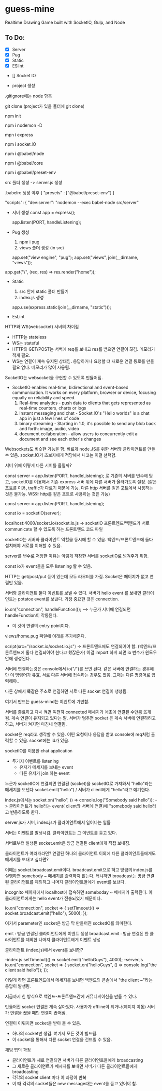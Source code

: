 # guess-mine

Realtime Drawing Game built with SocketIO, Gulp, and Node

## To Do:

- [x] Server
- [x] Pug
- [x] Static
- [x] ESlint
- [] Socket IO

* project 생성

.gitignore에는 node 항목

git clone (project가 있을 폴더에 git clone)

npm init

npm i nodemon -D

mpn i express

npm i socket.IO

npm i @babel/node

npm i @babel/core

npm i @babel/preset-env

src 폴더 생성 -> server.js 생성

.babelrc 생성 이후
{
"presets" : ["@babel/preset-env"]
}

"scripts": {
"dev:server": "nodemon --exec babel-node src/server"

- 서버 생성
  const app = express();

  app.listen(PORT, handleListening);

- Pug 생성

  1. npm i pug
  2. views 폴더 생성 (in src)

  app.set("view engine", "pug");
  app.set("views", join(\_\_dirname, "views"));

app.get("/", (req, res) => res.render("home"));

- Static

  1. src 안에 static 폴더 만들기
  2. index.js 생성

  app.use(express.static(join(\_\_dirname, "static")));

- EsLint

HTTP와 WS(websocket) 서버의 차이점

- HTTP는 stateless
- WS는 stateful
- HTTP의 GET/POST는 서버에 req를 보내고 res를 받으면 연결이 끊김. 메모리가 적게 필요.
- WS는 연결이 계속 유지된 상태임. 응답하거나 요청할 떄 새로운 연결 통로를 만들 필요 없다. 메모리가 많이 사용됨.

SocketIO는 websocket을 구현할 수 있도록 만들어짐.

- SocketIO enables real-time, bidirectional and event-based communication. It works on every platform, browser or device, focusing equally on reliability and speed.
  1. Real-time analytics - push data to clients that gets represented as real-time counters, charts or logs
  2. Instant messaging and chat - Socket.IO's "Hello worlds" is a chat app in just a few lines of code
  3. binary streaming - Starting in 1.0, it's possible to send any blob back and forth: image, audio, video
  4. document collaboration - allow users to concurrently edit a document and see each other's changes

Websockets도 비슷한 기능을 함. 빠르게 node.JS를 위한 서버와 클라이언트를 만들 수 있음. socket.IO가 초보자에게 적당해서 니코는 이걸 선택함.

서버 위에 어떻게 다른 서버를 올릴까?

const server = app.listen(PORT, handleListening); 로 기존의 서버를 변수에 담고, socketIO를 이용해서 기존 express 서버 위에 다른 서버가 올라가도록 설정. (같은 포트를 이용, traffic가 다르기 때문에 가능. 다른 http 서버를 같은 포트에서 사용하는 것은 불가능. WS와 http를 같은 포트로 사용하는 것은 가능)

const server = app.listen(PORT, handleListening);

const io = socketIO(server);

localhost:4000/socket.io/socket.io.js -> socketIO 프론트엔드/백엔드가 서로 communicate 할 수 있도록 하는 프론트엔드 코드 파일

socketIO는 서버와 클라이언트 역할을 동시에 할 수 있음.
백엔드/프론트엔드에 둘다 설치해야 서로를 이해할 수 있음.

server를 변수로 저장한 이유는 이렇게 저장한 서버를 socketIO로 넘겨주기 위함.

const io가 event들을 모두 listening 할 수 있음.

HTTP는 get/post/put 등이 있는데 모두 라우터를 가짐.
Socket은 페이지가 없고 연결만 있음.

서버와 클라이언트 둘다 이벤트를 보낼 수 있다.
서버가 hello event 를 보내면 클라이언트는 potatoe event를 보낸다.
가장 중요한 것은 connection.

io.on("connection", handleFunction()); --> 누군가 서버에 연결되면 handleFunction이 작동된다.

- 이 것이 연결의 entry point이다.

views/home.pug 파일에 아래를 추가해준다.

script(src="/socket.io/socket.io.js") -> 프론트엔드에도 연결되어야 함. (백엔드/프론트엔드에 둘다 연결되어야 한다고 했잖은가)
이걸 import 하게 되면 io 변수가 윈도우 안에 생성된다.

서버에 연결하는것은 console에서 io("/")를 쓰면 된다. 같은 서버에 연결하는 경우에만 이 명령어가 유효.
서로 다른 서버에 접속하는 경우도 있음. 그때는 다른 명령어로 입력해야..

다른 창에서 똑같은 주소로 연결하면 서로 다른 socket 연결이 생성됨.

여기서 만드는 guess-mind는 이벤트에 기반함.

서버를 종료하고 다시 켜면 여전히 connected 메세지가 애초에 연결된 수만큼 뜨게 됨. 계속 연결이 유지되고 있다는 말.
서버가 멈추면 socket 은 계속 서버에 연결하려고 하고, 서버가 켜지면 마침내 연결됨.

socket은 req라고 생각할 수 있음. 어떤 요청이나 응답을 받고 console에 req처럼 출력할 수 있음. 
socket에는 id가 있음. 

socketIO를 이용한 chat application
- 두가지 이벤트를 listening
  - 유저가 메세지를 보내는 event
  - 다른 유저가 join 하는 event

누군가 socketIO에 연결되면 연결된 (socket)을 socketIO로 가져와서 "hello"라는 메세지를 보낸다
socket.emit("hello") / 서버가 client에게 "hello"라고 얘기한다. 

index.js에서는 
socket.on("hello", () => console.log("Somebody said hello"));
-> 클라이언트가 hello라는 event( client와 서버에 연결)에 "somebody said hello라고 반응하도록 한다. 

server.js가 서버, index.js가 클라이언트에서 일어나는 일들

서버는 이벤트를 발생시킴. 클라이언트는 그 이번트를 듣고 있다. 

서버로부터 발생된 socket.emit은 방금 연결된 client에게 직접 보내짐. 

클라이언트가 여러개라면? 
연결된 하나의 클라이언트 이외에 다른 클라이언트들에게도 메세지를 보내고 싶다면? 

이때는 socket.broadcast.emit이다. 
broadcast.emit으로 하고 방금의 index.js를 실행하면 somebody ~ 메세지를 출력하지 않는다.
왜냐하면 broadcast는 방금 연결된 클라이언트를 제외하고 나머지 클라이언트들에게 event를 보낸다. 

incognito 페이지에서 localhost에 접속하면 someboday ~ 메세지가 출력된다. 이 클라이언트에게는
hello event가 전송되었기 때문이다. 

io.on("connection", socket => {
  setTimeout(() => socket.broadcast.emit("hello"), 5000);
});

여기서 parameter인 socket은 방금 막 만들어진 socketIO를 의미한다. 

emit : 방금 연결된 클라이언트에게 이벤트 생성
broadcast.emit : 방금 연결된 한 클라이언트를 제외한 나머지 클라이언트에게 이벤트 생성 

클라이언트 (index.js)에서 event를 보내면?

-index.js
setTimeout(() => socket.emit("helloGuys"), 4000);
-server.js
io.on("connection", socket => {
  socket.on("helloGuys", () => console.log("the client said hello"));
});

이렇게 하면 프론트엔드에서 메세지를 보내면 백엔드의 콘솔에서 "the client ~"라는 응답이 발생됨. 

지금까지 한 방식으로 백엔드-프론트엔드간에 커뮤니케이션을 만들 수 있다. 

만들어진 socket 연결은 계속 살아있다. 
사용자가 offline이 되거나(페이지 이동) 서버가 연결을 끊을 때만 연결이 끊어짐. 

연결이 이뤄지면 socket을 받아 올 수 있음. 
- 하나의 socket만 생김. 여기서 모든 것이 빌드됨.
- 이 socket을 통해서 다른 socket 연결을 건드릴 수 있음. 

채팅 앱의 과정
- 클라이언트가 새로 연결되면 서버가 다른 클라이언트들에게 broadcasting
- 그 새로운 클라이언트가 메시지를 보내면 서버가 다른 클라이언트들에게 broadcasting
- 각각의 socket client 마다 이 과정이 반복
- 이 때 각각의 socket들은 new message라는 event를 듣고 있어야 함. 